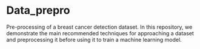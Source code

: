 # Data_prepro
Pre-processing of a breast cancer detection dataset. In this repository, we demonstrate the main recommended techniques for approaching a dataset and preprocessing it before using it to train a machine learning model.
